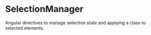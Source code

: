 SelectionManager
================

Angular directives to manage selection state and applying a class to selected elements.
